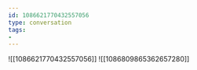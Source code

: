 ```yaml
---
id: 1086621770432557056
type: conversation
tags:
- 
---
```

![[1086621770432557056]]
![[1086809865362657280]]

